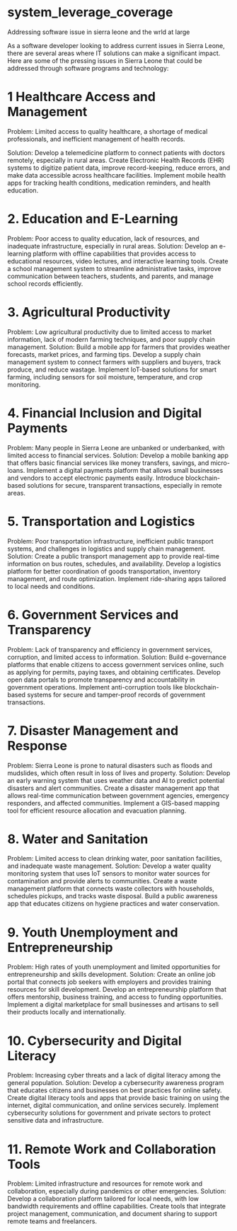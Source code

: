 # system_leverage_coverage
Addressing software issue in sierra leone and the wrld at large

As a software developer looking to address current issues in Sierra Leone, there are several areas where IT solutions can make a significant impact. Here are some of the pressing issues in Sierra Leone that could be addressed through software programs and technology:

# 1 Healthcare Access and Management
Problem: Limited access to quality healthcare, a shortage of medical professionals, and inefficient management of health records.

Solution: Develop a telemedicine platform to connect patients with doctors remotely, especially in rural areas. Create Electronic Health Records (EHR) systems to digitize patient data, improve record-keeping, reduce errors, and make data accessible across healthcare facilities. Implement mobile health apps for tracking health conditions, medication reminders, and health education.
# 2. Education and E-Learning
Problem: Poor access to quality education, lack of resources, and inadequate infrastructure, especially in rural areas.
Solution: Develop an e-learning platform with offline capabilities that provides access to educational resources, video lectures, and interactive learning tools. Create a school management system to streamline administrative tasks, improve communication between teachers, students, and parents, and manage school records efficiently.


# 3. Agricultural Productivity
Problem: Low agricultural productivity due to limited access to market information, lack of modern farming techniques, and poor supply chain management.
Solution: Build a mobile app for farmers that provides weather forecasts, market prices, and farming tips. Develop a supply chain management system to connect farmers with suppliers and buyers, track produce, and reduce wastage. Implement IoT-based solutions for smart farming, including sensors for soil moisture, temperature, and crop monitoring.


# 4. Financial Inclusion and Digital Payments
Problem: Many people in Sierra Leone are unbanked or underbanked, with limited access to financial services.
Solution: Develop a mobile banking app that offers basic financial services like money transfers, savings, and micro-loans. Implement a digital payments platform that allows small businesses and vendors to accept electronic payments easily. Introduce blockchain-based solutions for secure, transparent transactions, especially in remote areas.
# 5. Transportation and Logistics
Problem: Poor transportation infrastructure, inefficient public transport systems, and challenges in logistics and supply chain management.
Solution: Create a public transport management app to provide real-time information on bus routes, schedules, and availability. Develop a logistics platform for better coordination of goods transportation, inventory management, and route optimization. Implement ride-sharing apps tailored to local needs and conditions.
# 6. Government Services and Transparency
Problem: Lack of transparency and efficiency in government services, corruption, and limited access to information.
Solution: Build e-governance platforms that enable citizens to access government services online, such as applying for permits, paying taxes, and obtaining certificates. Develop open data portals to promote transparency and accountability in government operations. Implement anti-corruption tools like blockchain-based systems for secure and tamper-proof records of government transactions.
# 7. Disaster Management and Response
Problem: Sierra Leone is prone to natural disasters such as floods and mudslides, which often result in loss of lives and property.
Solution: Develop an early warning system that uses weather data and AI to predict potential disasters and alert communities. Create a disaster management app that allows real-time communication between government agencies, emergency responders, and affected communities. Implement a GIS-based mapping tool for efficient resource allocation and evacuation planning.
# 8. Water and Sanitation
Problem: Limited access to clean drinking water, poor sanitation facilities, and inadequate waste management.
Solution: Develop a water quality monitoring system that uses IoT sensors to monitor water sources for contamination and provide alerts to communities. Create a waste management platform that connects waste collectors with households, schedules pickups, and tracks waste disposal. Build a public awareness app that educates citizens on hygiene practices and water conservation.
# 9. Youth Unemployment and Entrepreneurship
Problem: High rates of youth unemployment and limited opportunities for entrepreneurship and skills development.
Solution: Create an online job portal that connects job seekers with employers and provides training resources for skill development. Develop an entrepreneurship platform that offers mentorship, business training, and access to funding opportunities. Implement a digital marketplace for small businesses and artisans to sell their products locally and internationally.
# 10. Cybersecurity and Digital Literacy
Problem: Increasing cyber threats and a lack of digital literacy among the general population.
Solution: Develop a cybersecurity awareness program that educates citizens and businesses on best practices for online safety. Create digital literacy tools and apps that provide basic training on using the internet, digital communication, and online services securely. Implement cybersecurity solutions for government and private sectors to protect sensitive data and infrastructure.
# 11. Remote Work and Collaboration Tools
Problem: Limited infrastructure and resources for remote work and collaboration, especially during pandemics or other emergencies.
Solution: Develop a collaboration platform tailored for local needs, with low bandwidth requirements and offline capabilities. Create tools that integrate project management, communication, and document sharing to support remote teams and freelancers.

